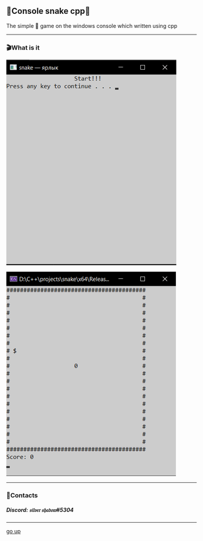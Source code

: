 <a id ="up"></a>
🐍Console snake cpp🐍
---
The simple 🐍 game on the windows console which written using cpp

---
### 🎬What is it
![foto](files/Screenshot.png)

![foto](files/Screenshot_1.png)

---
### 📲Contacts
##### __Discord: 𝔰𝔦𝔩𝔳𝔢𝔯 𝔰𝔥𝔞𝔡𝔬𝔴#5304__

---
[go up](#up)
